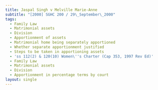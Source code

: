 ```yaml
---
title: Jaspal Singh v Melville Marie-Anne
subtitle: "[2000] SGHC 200 / 29\_September\_2000"
tags:
  - Family Law
  - Matrimonial assets
  - Division
  - Apportionment of assets
  - Matrimonial home being separately apportioned
  - Whether separate apportionment justified
  - Steps to be taken in apportioning assets
  - 'ss 112(2) & 120(10) Women\''s Charter (Cap 353, 1997 Rev Ed)'
  - Family Law
  - Matrimonial assets
  - Division
  - Apportionment in percentage terms by court
layout: single
---
```


